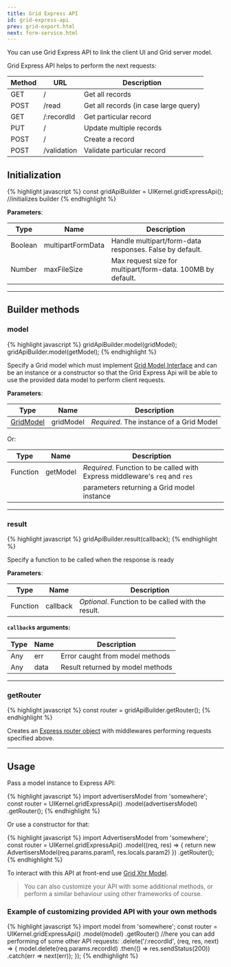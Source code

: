 ```yaml
---
title: Grid Express API
id: grid-express-api
prev: grid-export.html
next: form-service.html
---
```


You can use Grid Express API to link the client UI and Grid server model.

Grid Express API helps to perform the next requests:

| Method | URL         | Description |
|--------|-------------|--------------|
| GET    | /           | Get all records |
| POST   | /read       | Get all records (in case large query) |
| GET    | /:recordId  | Get particular record |
| PUT    | /           | Update multiple records |
| POST   | /           | Create a record |
| POST   | /validation | Validate particular record |

## Initialization

{% highlight javascript %}
  const gridApiBuilder = UIKernel.gridExpressApi();    //initializes builder
{% endhighlight %}

**Parameters**:

| Type    | Name                    | Description                                               |
|---------|-------------------------|-----------------------------------------------------------|
| Boolean | multipartFormData       | Handle multipart/form-data responses. False by default.   |
| Number  | maxFileSize             | Max request size for multipart/form-data. 100MB by default. |


----

## Builder methods

### model

{% highlight javascript %}
  gridApiBuilder.model(gridModel);
  gridApiBuilder.model(getModel);
{% endhighlight %}

Specify a Grid model which must implement [Grid Model Interface](/docs/grid-interface.html) and can be an instance or a constructor
so that the Grid Express Api will be able to use the provided data model to perform client requests.

**Parameters**:

| Type                                   | Name       | Description                  |
|----------------------------------------|------------|------------------------------|
| [GridModel](/docs/form-interface.html) | gridModel  | *Required*. The instance of a Grid Model |

Or:

| Type      | Name      | Description                                                       |
|-----------|-----------|-------------------------------------------------------------------|
| Function  | getModel  | *Required*. Function to be called with Express middleware's `req` and `res`   |
|           |           | parameters returning a Grid model instance                        |

----

### result

{% highlight javascript %}
  gridApiBuilder.result(callback);
{% endhighlight %}

Specify a function to be called when the response is ready

**Parameters**:

| Type       | Name        | Description                                                                                    |
|------------|-------------|-----------------------------------------------------|
| Function   | callback    | *Optional*. Function to be called with the result.  |

**`callback`s arguments:**

| Type       | Name        | Description                                        |
|------------|-------------|----------------------------------------------------|
| Any        | err         | Error caught from model methods        |
| Any        | data        | Result returned by model methods       |

----

### getRouter

{% highlight javascript %}
  const router = gridApiBuilder.getRouter();
{% endhighlight %}

Creates an [Express router object](http://expressjs.com/en/4x/api.html#router)
with middlewares performing requests specified above.

----

## Usage

Pass a model instance to Express API:

{% highlight javascript %}
  import advertisersModel from 'somewhere';
  const router = UIKernel.gridExpressApi()
    .model(advertisersModel)
    .getRouter();
{% endhighlight %}

Or use a constructor for that:

{% highlight javascript %}
  import AdvertisersModel from 'somewhere';
  const router = UIKernel.gridExpressApi()
    .model((req, res) => {
      return new AdvertisersModel(req.params.param1, res.locals.param2)
    })
    .getRouter();
{% endhighlight %}

To interact with this API at front-end use [Grid Xhr Model](/docs/grid-model-xhr.html).

> You can also customize your API with some additional methods,
> or perform a similar behaviour using other frameworks of course.

### Example of customizing provided API with your own methods

{% highlight javascript %}
  import model from 'somewhere';
  const router = UIKernel.gridExpressApi()
    .model(model)
    .getRouter()
    //here you can add performing of some other API requests:
    .delete('/:recordId', (req, res, next) => {
      model.delete(req.params.recordId)
        .then(() => res.sendStatus(200))
        .catch(err => next(err));
    });
{% endhighlight %}
